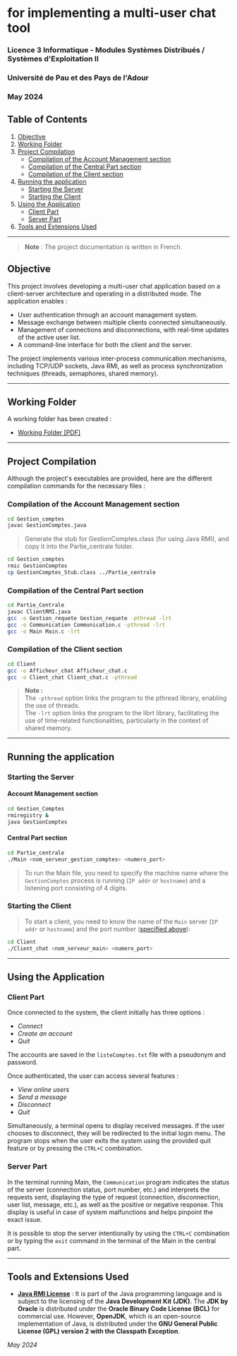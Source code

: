 # for implementing a multi-user chat tool

### Licence 3 Informatique - Modules Systèmes Distribués / Systèmes d'Exploitation II
### Université de Pau et des Pays de l'Adour  
### May 2024

## Table of Contents
1. [Objective](#objective)
2. [Working Folder](#working-folder)
3. [Project Compilation](#project-compilation)
   - [Compilation of the Account Management section](#compilation-of-the-account-management-section)
   - [Compilation of the Central Part section](#compilation-of-the-central-part-section)
   - [Compilation of the Client section](#compilation-of-the-client-section)
4. [Running the application](#running-the-application)
   - [Starting the Server](#starting-the-server)
   - [Starting the Client](#starting-the-client)
6. [Using the Application](#using-the-application)
   - [Client Part](#client-part)
   - [Server Part](#server-part)
8. [Tools and Extensions Used](#tools-and-extensions-used)

---

> **Note** : The project documentation is written in French.

## Objective

This project involves developing a multi-user chat application based on a client-server architecture and operating in a distributed mode. The application enables :

- User authentication through an account management system.
- Message exchange between multiple clients connected simultaneously.
- Management of connections and disconnections, with real-time updates of the active user list.
- A command-line interface for both the client and the server.
  
The project implements various inter-process communication mechanisms, including TCP/UDP sockets, Java RMI, as well as process synchronization techniques (threads, semaphores, shared memory).

---

## Working Folder

A working folder has been created :
- [Working Folder [PDF]](./Rapport_projet.pdf)

---

## Project Compilation
Although the project's executables are provided, here are the different compilation commands for the necessary files :

### Compilation of the Account Management section
```bash
cd Gestion_comptes
javac GestionComptes.java
```

> Generate the stub for GestionComptes.class (for using Java RMI), and copy it into the Partie_centrale folder.

```bash
cd Gestion_comptes
rmic GestionComptes
cp GestionComptes_Stub.class ../Partie_centrale
```

### Compilation of the Central Part section
```bash
cd Partie_Centrale
javac ClientRMI.java
gcc -o Gestion_requete Gestion_requete -pthread -lrt
gcc -o Communication Communication.c -pthread -lrt
gcc -o Main Main.c -lrt
```

### Compilation of the Client section
```bash
cd Client
gcc -o Afficheur_chat Afficheur_chat.c
gcc -o Client_chat Client_chat.c -pthread
```

> **Note :**  
> The `-pthread` option links the program to the pthread library, enabling the use of threads.  
> The `-lrt` option links the program to the librt library, facilitating the use of time-related functionalities, particularly in the context of shared memory.

---

## Running the application

### Starting the Server
#### Account Management section
```bash
cd Gestion_Comptes
rmiregistry &
java GestionComptes
```

#### Central Part section
```bash
cd Partie_centrale
./Main <nom_serveur_gestion_comptes> <numero_port>
```
> To run the Main file, you need to specify the machine name where the `GestionComptes` process is running (`IP addr` or `hostname`) and a listening port consisting of 4 digits.

### Starting the Client
> To start a client, you need to know the name of the `Main` server (`IP addr` or `hostname`) and the port number ([specified above](#central-part-section)):
```bash
cd Client
./Client_chat <nom_serveur_main> <numero_port>
```

---

## Using the Application
### Client Part
Once connected to the system, the client initially has three options :
- *Connect*
- *Create an account*
- *Quit*

The accounts are saved in the `listeComptes.txt` file with a pseudonym and password.

Once authenticated, the user can access several features :
- *View online users*
- *Send a message*
- *Disconnect*
- *Quit*

Simultaneously, a terminal opens to display received messages. If the user chooses to disconnect, they will be redirected to the initial login menu. The program stops when the user exits the system using the provided quit feature or by pressing the `CTRL+C` combination.

### Server Part
In the terminal running Main, the `Communication` program indicates the status of the server (connection status, port number, etc.) and interprets the requests sent, displaying the type of request (connection, disconnection, user list, message, etc.), as well as the positive or negative response. This display is useful in case of system malfunctions and helps pinpoint the exact issue.

It is possible to stop the server intentionally by using the `CTRL+C` combination or by typing the `exit` command in the terminal of the Main in the central part.


---

## Tools and Extensions Used

- **[Java RMI License](https://docs.oracle.com/javase/8/docs/technotes/guides/rmi/index.html)** : It is part of the Java programming language and is subject to the licensing of the **Java Development Kit (JDK)**. The **JDK by Oracle** is distributed under the **Oracle Binary Code License (BCL)** for commercial use. However, **OpenJDK**, which is an open-source implementation of Java, is distributed under the **GNU General Public License (GPL) version 2 with the Classpath Exception**.

  
*May 2024*

